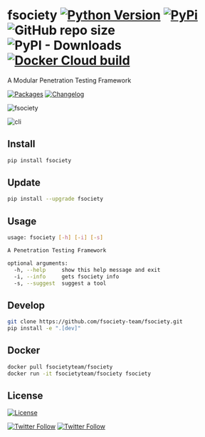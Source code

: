 # fsociety [![Python Version](https://img.shields.io/pypi/pyversions/fsociety?color=orange&style=flat-square)](https://www.python.org/downloads/) [![PyPi](https://img.shields.io/pypi/v/fsociety?style=flat-square)](https://pypi.org/project/fsociety/) ![GitHub repo size](https://img.shields.io/github/languages/code-size/fsociety-team/fsociety?style=flat-square) ![PyPI - Downloads](https://img.shields.io/pypi/dm/fsociety?style=flat-square) [![Docker Cloud build](https://img.shields.io/docker/cloud/build/fsocietyteam/fsociety?style=flat-square)](https://hub.docker.com/r/fsocietyteam/fsociety)

A Modular Penetration Testing Framework

[![Packages](https://img.shields.io/badge/PACKAGES.md-red?style=flat-square)](https://github.com/fsociety-team/fsociety/blob/master/PACKAGES.md) [![Changelog](https://img.shields.io/badge/CHANGELOG.md-red?style=flat-square)](https://github.com/fsociety-team/fsociety/blob/master/CHANGELOG.md)

![fsociety](https://raw.githubusercontent.com/fsociety-team/fsociety/master/images/fsociety.png)

![cli](https://raw.githubusercontent.com/fsociety-team/fsociety/master/images/cli.png)

## Install

```bash
pip install fsociety
```

## Update

```bash
pip install --upgrade fsociety
```

## Usage

```bash
usage: fsociety [-h] [-i] [-s]

A Penetration Testing Framework

optional arguments:
  -h, --help     show this help message and exit
  -i, --info     gets fsociety info
  -s, --suggest  suggest a tool
```

## Develop

```bash
git clone https://github.com/fsociety-team/fsociety.git
pip install -e ".[dev]"
```

## Docker

```bash
docker pull fsocietyteam/fsociety
docker run -it fsocietyteam/fsociety fsociety
```

## License

[![License](https://img.shields.io/pypi/l/fsociety?style=flat-square)](https://github.com/fsociety-team/fsociety/blob/master/LICENSE)

[![Twitter Follow](https://img.shields.io/badge/fuck%20it-ship%20it-blue?style=flat-square)](https://twitter.com/fsociety_team) [![Twitter Follow](https://img.shields.io/twitter/follow/fsociety_team?color=blue&style=flat-square)](https://twitter.com/fsociety_team)
